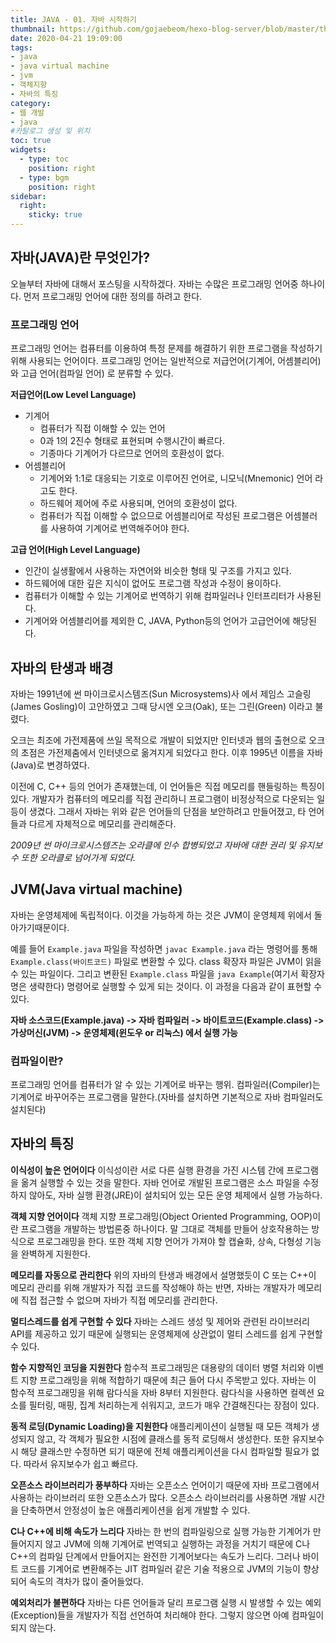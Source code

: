 ```yaml
---
title: JAVA - 01. 자바 시작하기
thumbnail: https://github.com/gojaebeom/hexo-blog-server/blob/master/themes/icarus/source/images/%EC%9E%90%EB%B0%94/java-thumbnail.jpg?raw=true
date: 2020-04-21 19:09:00
tags: 
- java
- java virtual machine
- jvm
- 객체지향
- 자바의 특징
category:
- 웹 개발
- java
#카탈로그 생성 및 위치
toc: true
widgets:
  - type: toc
    position: right
  - type: bgm
    position: right
sidebar:
  right:
    sticky: true
---
```


## 자바(JAVA)란 무엇인가?
오늘부터 자바에 대해서 포스팅을 시작하겠다. 자바는 수많은 프로그래밍 언어중 하나이다. 먼저 프로그래밍 언어에 대한 정의를 하려고 한다.<!-- more -->

### 프로그래밍 언어
프로그래밍 언어는 컴퓨터를 이용하여 특정 문제를 해결하기 위한 프로그램을 작성하기 위해 사용되는 언어이다. 프로그래밍 언어는 일반적으로 저급언어(기계어, 어셈블리어)와 고급 언어(컴파일 언어) 로 분류할 수 있다.

**저급언어(Low Level Language)**
- 기계어
  - 컴퓨터가 직접 이해할 수 있는 언어
  - 0과 1의 2진수 형태로 표현되며 수행시간이 빠르다.
  - 기종마다 기계어가 다르므로 언어의 호환성이 없다.
- 어셈블리어
  - 기계어와 1:1로 대응되는 기호로 이루어진 언어로, 니모닉(Mnemonic) 언어 라고도 한다.
  - 하드웨어 제어에 주로 사용되며, 언어의 호환성이 없다.
  - 컴퓨터가 직접 이해할 수 없으므로 어셈블리어로 작성된 프로그램은 어셈블러를 사용하여 기계어로 번역해주어야 한다.

**고급 언어(High Level Language)**
- 인간이 실생활에서 사용하는 자연어와 비슷한 형태 및 구조를 가지고 있다.
- 하드웨어에 대한 깊은 지식이 없어도 프로그램 작성과 수정이 용이하다.
- 컴퓨터가 이해할 수 있는 기계어로 번역하기 위해 컴파일러나 인터프리터가 사용된다.
- 기계어와 어셈블리어를 제외한 C, JAVA, Python등의 언어가 고급언어에 해당된다.

## 자바의 탄생과 배경

자바는 1991년에 썬 마이크로시스템즈(Sun Microsystems)사 에서 제임스 고슬링(James Gosling)이 고안하였고 그때 당시엔 오크(Oak), 또는 그린(Green) 이라고 불렸다.

오크는 최조에 가전제품에 쓰일 목적으로 개발이 되었지만 인터넷과 웹의 출현으로 오크의 초점은 가전제춤에서 인터넷으로 옮겨지게 되었다고 한다. 이후 1995년 이름을 자바(Java)로 변경하였다. 

이전에 C, C++ 등의 언어가 존재했는데, 이 언어들은 직접 메모리를 핸들링하는 특징이 있다. 개발자가 컴퓨터의 메모리를 직접 관리하니 프로그램이 비정상적으로 다운되는 일 등이 생겼다. 그래서 자바는 위와 같은 언어들의 단점을 보안하려고 만들어졌고, 타 언어들과 다르게 자체적으로 메모리를 관리해준다.

_2009년 썬 마이크로시스템즈는 오라클에 인수 합병되었고 자바에 대한 권리 및 유지보수 또한 오라클로 넘어가게 되었다._

## JVM(Java virtual machine)
자바는 운영체제에 독립적이다. 이것을 가능하게 하는 것은 JVM이 운영체제 위에서 돌아가기때문이다.

예를 들어 `Example.java` 파일을 작성하면 `javac Example.java` 라는 명령어를 통해 `Example.class(바이트코드)` 파일로 변환할 수 있다. class 확장자 파일은 JVM이 읽을 수 있는 파일이다. 그리고 변환된 `Example.class` 파일을 `java Example`(여기서 확장자명은 생략한다) 명령어로 실행할 수 있게 되는 것이다. 이 과정을 다음과 같이 표현할 수 있다.

**자바 소스코드(Example.java) -> 자바 컴파일러 -> 바이트코드(Example.class) -> 가상머신(JVM) -> 운영체제(윈도우 or 리눅스) 에서 실행 가능**

### 컴파일이란?
프로그래밍 언어를 컴퓨터가 알 수 있는 기계어로 바꾸는 행위. 컴파일러(Compiler)는 기계어로 바꾸어주는 프로그램을 말한다.(자바를 설치하면 기본적으로 자바 컴파일러도 설치된다)

## 자바의 특징
**이식성이 높은 언어이다**
이식성이란 서로 다른 실행 환경을 가진 시스템 간에 프로그램을 옮겨 실행할 수 있는 것을 말한다. 자바 언어로 개발된 프로그램은 소스 파일을 수정하지 않아도, 자바 실행 환경(JRE)이 설치되어 있는 모든 운영 체제에서 실행 가능하다.

**객체 지향 언어이다**
객체 지향 프로그래밍(Object Oriented Programming, OOP)이란 프로그램을 개발하는 방법론중 하나이다. 말 그대로 객체를 만들어 상호작용하는 방식으로 프로그래밍을 한다. 또한 객체 지향 언어가 가져야 할 캡슐화, 상속, 다형성 기능을 완벽하게 지원한다.

**메모리를 자동으로 관리한다**
위의 자바의 탄생과 배경에서 설명했듯이 C 또는 C++이 메모리 관리를 위해 개발자가 직접 코드를 작성해야 하는 반면, 자바는 개발자가 메모리에 직접 접근할 수 없으며 자바가 직접 메모리를 관리한다.
 
**멀티스레드를 쉽게 구현할 수 있다**
자바는 스레드 생성 및 제어와 관련된 라이브러리 API를 제공하고 있기 때문에 실행되는 운영체제에 상관없이 멀티 스레드를 쉽게 구현할 수 있다.

**함수 지향적인 코딩을 지원한다**
함수적 프로그래밍은 대용량의 데이터 병렬 처리와 이벤트 지향 프로그래밍을 위해 적합하기 때문에 최근 들어 다시 주목받고 있다. 자바는 이 함수적 프로그래밍을 위해 람다식을 자바 8부터 지원한다. 람다식을 사용하면 컬렉션 요소를 필터링, 매핑, 집계 처리하는게 쉬워지고, 코드가 매우 간결해진다는 장점이 있다.

**동적 로딩(Dynamic Loading)을 지원한다**
애플리케이션이 실행될 때 모든 객체가 생성되지 않고, 각 객체가 필요한 시점에 클래스를 동적 로딩해서 생성한다. 또한 유지보수 시 해당 클래스만 수정하면 되기 때문에 전체 애플리케이션을 다시 컴파일할 필요가 없다. 따라서 유지보수가 쉽고 빠르다.

**오픈소스 라이브러리가 풍부하다**
자바는 오픈소스 언어이기 때문에 자바 프로그램에서 사용하는 라이브러리 또한 오픈소스가 많다. 오픈소스 라이브러리를 사용하면 개발 시간을 단축하면서 안정성이 높은 애플리케이션을 쉽게 개발할 수 있다.

**C나 C++에 비해 속도가 느리다**
 자바는 한 번의 컴파일링으로 실행 가능한 기계어가 만들어지지 않고 JVM에 의해 기계어로 번역되고 실행하는 과정을 거치기 때문에 C나 C++의 컴파일 단계에서 만들어지는 완전한 기계어보다는 속도가 느리다. 그러나 바이트 코드를 기계어로 변환해주는 JIT 컴파일러 같은 기술 적용으로 JVM의 기능이 향상되어 속도의 격차가 많이 줄어들었다.

**예외처리가 불편하다**
자바는 다른 언어들과 달리 프로그램 실행 시 발생할 수 있는 예외(Exception)들을 개발자가 직접 선언하여 처리해야 한다. 그렇지 않으면 아예 컴파일이 되지 않는다.







